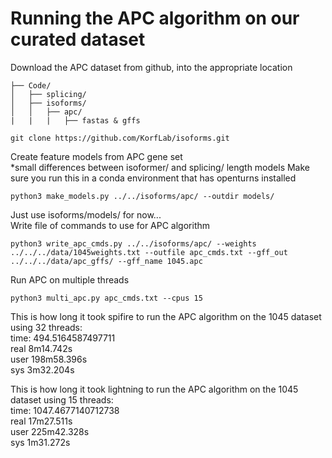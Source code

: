 # Running the APC algorithm on our curated dataset
Download the APC dataset from github, into the appropriate location
```
├── Code/
│   ├── splicing/
│   ├── isoforms/
│   │   ├── apc/
|   |   |   ├── fastas & gffs

git clone https://github.com/KorfLab/isoforms.git
```
Create feature models from APC gene set  
*small differences between isoformer/ and splicing/ length models
Make sure you run this in a conda environment that has openturns installed
```
python3 make_models.py ../../isoforms/apc/ --outdir models/
```
Just use isoforms/models/ for now...  
Write file of commands to use for APC algorithm
```
python3 write_apc_cmds.py ../../isoforms/apc/ --weights ../../../data/1045weights.txt --outfile apc_cmds.txt --gff_out ../../../data/apc_gffs/ --gff_name 1045.apc
```
Run APC on multiple threads
```
python3 multi_apc.py apc_cmds.txt --cpus 15
```

This is how long it took spifire to run the APC algorithm on the 1045 dataset using 32 threads:  
time: 494.5164587497711  
real    8m14.742s  
user    198m58.396s  
sys     3m32.204s

This is how long it took lightning to run the APC algorithm on the 1045 dataset using 15 threads:  
time: 1047.4677140712738  
real    17m27.511s  
user    225m42.328s  
sys     1m31.272s